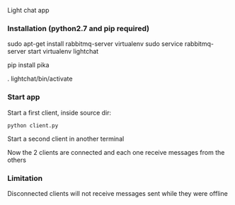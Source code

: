Light chat app 

### Installation (python2.7 and pip required)

sudo apt-get install rabbitmq-server virtualenv
sudo service rabbitmq-server start
virtualenv lightchat

pip install pika

. lightchat/bin/activate

### Start app

Start a first client, inside source dir: 

``` python client.py ``` 

Start a second client in another terminal

Now the 2 clients are connected and each one receive messages from the others

### Limitation 

Disconnected clients will not receive messages sent while they were offline
